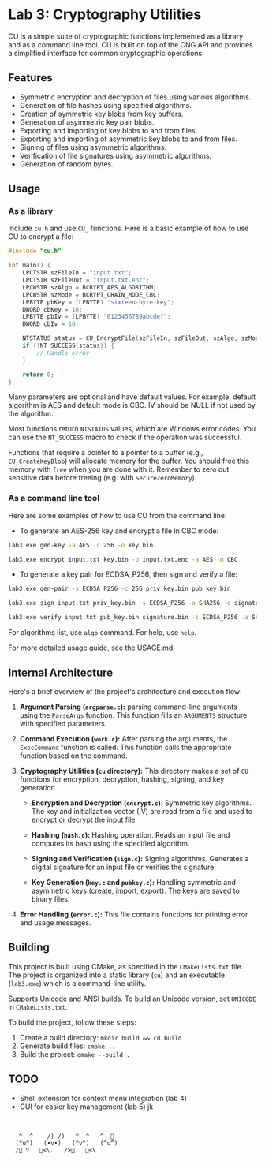 # Lab 3: Cryptography Utilities

CU is a simple suite of cryptographic functions implemented as a library and as a command line tool. CU is built on top of the CNG API and provides a simplified interface for common cryptographic operations.

## Features

- Symmetric encryption and decryption of files using various algorithms.
- Generation of file hashes using specified algorithms.
- Creation of symmetric key blobs from key buffers.
- Generation of asymmetric key pair blobs.
- Exporting and importing of key blobs to and from files.
- Exporting and importing of asymmetric key blobs to and from files.
- Signing of files using asymmetric algorithms.
- Verification of file signatures using asymmetric algorithms.
- Generation of random bytes.

## Usage

### As a library

Include `cu.h` and use `CU_` functions. Here is a basic example of how to use CU to encrypt a file:

```c
#include "cu.h"

int main() {
    LPCTSTR szFileIn = "input.txt";
    LPCTSTR szFileOut = "input.txt.enc";
    LPCWSTR szAlgo = BCRYPT_AES_ALGORITHM;
    LPCWSTR szMode = BCRYPT_CHAIN_MODE_CBC;
    LPBYTE pbKey = (LPBYTE) "sixteen-byte-key";
    DWORD cbKey = 16;
    LPBYTE pbIv = (LPBYTE) "0123456789abcdef";
    DWORD cbIv = 16;

    NTSTATUS status = CU_EncryptFile(szFileIn, szFileOut, szAlgo, szMode, pbKey, cbKey, pbIv, cbIv);
    if (!NT_SUCCESS(status)) {
        // Handle error
    }

    return 0;
}
```

Many parameters are optional and have default values. For example, default algorithm is AES and default mode is CBC. IV should be NULL if not used by the algorithm.

Most functions return `NTSTATUS` values, which are Windows error codes. You can use the `NT_SUCCESS` macro to check if the operation was successful.

Functions that require a pointer to a pointer to a buffer (e.g., `CU_CreateKeyBlob`) will allocate memory for the buffer. You should free this memory with `free` when you are done with it. Remember to zero out sensitive data before freeing (e.g. with `SecureZeroMemory`).

### As a command line tool

Here are some examples of how to use CU from the command line:

- To generate an AES-256 key and encrypt a file in CBC mode:

```bash
lab3.exe gen-key -a AES -c 256 -o key.bin
```

```bash
lab3.exe encrypt input.txt key.bin -o input.txt.enc -a AES -m CBC
```

- To generate a key pair for ECDSA_P256, then sign and verify a file:

```bash
lab3.exe gen-pair -s ECDSA_P256 -c 256 priv_key.bin pub_key.bin
```

```bash
lab3.exe sign input.txt priv_key.bin -s ECDSA_P256 -a SHA256 -o signature.bin
```

```bash
lab3.exe verify input.txt pub_key.bin signature.bin -s ECDSA_P256 -a SHA256
```

For algorithms list, use `algo` command. For help, use `help`.

For more detailed usage guide, see the [USAGE.md](USAGE.md).


## Internal Architecture

Here's a brief overview of the project's architecture and execution flow:

1. **Argument Parsing (`argparse.c`):** parsing command-line arguments using the `ParseArgs` function. This function fills an `ARGUMENTS` structure with specified parameters.

2. **Command Execution (`work.c`):** After parsing the arguments, the `ExecCommand` function is called. This function calls the appropriate function based on the command.

3. **Cryptography Utilities (`cu` directory):** This directory makes a set of `CU_` functions for encryption, decryption, hashing, signing, and key generation.

    - **Encryption and Decryption (`encrypt.c`):** Symmetric key algorithms. The key and initialization vector (IV) are read from a file and used to encrypt or decrypt the input file.

    - **Hashing (`hash.c`):** Hashing operation. Reads an input file and computes its hash using the specified algorithm.

    - **Signing and Verification (`sign.c`):** Signing algorithms. Generates a digital signature for an input file or verifies the signature.

    - **Key Generation (`key.c` and `pubkey.c`):** Handling symmetric and asymmetric keys (create, import, export). The keys are saved to binary files.

4. **Error Handling (`error.c`):** This file contains functions for printing error and usage messages.


## Building

This project is built using CMake, as specified in the `CMakeLists.txt` file. The project is organized into a static library (`cu`) and an executable (`lab3.exe`) which is a command-line utility.

Supports Unicode and ANSI builds. To build an Unicode version, set `UNICODE` in `CMakeLists.txt`.

To build the project, follow these steps:

1. Create a build directory: `mkdir build && cd build`
2. Generate build files: `cmake ..`
3. Build the project: `cmake --build .`

## TODO

- Shell extension for context menu integration (lab 4)
- ~~GUI for easier key management (lab 5)~~ jk

<br>

       ^  ^    /) /)   ^  ^   ^  🎀
      (^u^)   (•v•)   (^v^)   (^u^)
      /🍜 Ⳋ   🍱<\.   />🍘   🍡<\